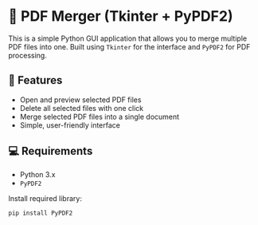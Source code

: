# 📎 PDF Merger (Tkinter + PyPDF2)

This is a simple Python GUI application that allows you to merge multiple PDF files into one. Built using `Tkinter` for the interface and `PyPDF2` for PDF processing.

## 🧰 Features

- Open and preview selected PDF files
- Delete all selected files with one click
- Merge selected PDF files into a single document
- Simple, user-friendly interface

## 💻 Requirements

- Python 3.x
- `PyPDF2`

Install required library:

```bash
pip install PyPDF2
